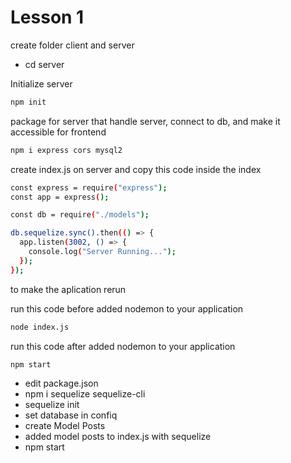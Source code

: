 # Lesson 1

create folder client and server

- cd server

Initialize server

```bash
npm init
```

package for server that  handle server, connect to db, and make it accessible for frontend

```bash
npm i express cors mysql2
```

create index.js on server and copy this code inside the index

```bash
const express = require("express");
const app = express();

const db = require("./models");

db.sequelize.sync().then(() => {
  app.listen(3002, () => {
    console.log("Server Running...");
  });
});
```

to make the aplication rerun 

run this code before added nodemon to your application
```bash
node index.js
```

run this code after added nodemon to your application

```bash
npm start
```


- edit package.json
- npm i sequelize sequelize-cli
- sequelize init
- set database in confiq
- create Model Posts
- added model posts to index.js with sequelize
- npm start
